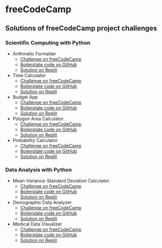 # freeCodeCamp

## Solutions of freeCodeCamp project challenges

### Scientific Computing with Python

- Arithmetic Formatter
  - [Challenge on freeCodeCamp](https://www.freecodecamp.org/learn/scientific-computing-with-python/scientific-computing-with-python-projects/arithmetic-formatter)
  - [Boilerplate code on GitHub](https://github.com/freeCodeCamp/boilerplate-arithmetic-formatter)
  - [Solution on Replit](https://replit.com/@iliyabu/arithmetic-formatter)
- Time Calculator
  - [Challenge on freeCodeCamp](https://www.freecodecamp.org/learn/scientific-computing-with-python/scientific-computing-with-python-projects/time-calculator)
  - [Boilerplate code on GitHub](https://github.com/freeCodeCamp/boilerplate-time-calculator)
  - [Solution on Replit](https://replit.com/@iliyabu/time-calculator)
- Budget App
  - [Challenge on freeCodeCamp](https://www.freecodecamp.org/learn/scientific-computing-with-python/scientific-computing-with-python-projects/budget-app)
  - [Boilerplate code on GitHub](https://github.com/freeCodeCamp/boilerplate-budget-app)
  - [Solution on Replit](https://replit.com/@iliyabu/budget-app)
- Polygon Area Calculator
  - [Challenge on freeCodeCamp](https://www.freecodecamp.org/learn/scientific-computing-with-python/scientific-computing-with-python-projects/polygon-area-calculator)
  - [Boilerplate code on GitHub](https://github.com/freeCodeCamp/boilerplate-polygon-area-calculator)
  - [Solution on Replit](https://replit.com/@iliyabu/polygon-area-calculator)
- Probability Calculator
  - [Challenge on freeCodeCamp](https://www.freecodecamp.org/learn/scientific-computing-with-python/scientific-computing-with-python-projects/probability-calculator)
  - [Boilerplate code on GitHub](https://github.com/freeCodeCamp/boilerplate-probability-calculator)
  - [Solution on Replit](https://replit.com/@iliyabu/probability-calculator)

### Data Analysis with Python

- Mean-Variance-Standard Deviation Calculator
  - [Challenge on freeCodeCamp](https://www.freecodecamp.org/learn/data-analysis-with-python/data-analysis-with-python-projects/mean-variance-standard-deviation-calculator)
  - [Boilerplate code on GitHub](https://github.com/freeCodeCamp/boilerplate-mean-variance-standard-deviation-calculator)
  - [Solution on Replit](https://replit.com/@iliyabu/mean-variance-standard-deviation-calculator)
- Demographic Data Analyzer
  - [Challenge on freeCodeCamp](https://www.freecodecamp.org/learn/data-analysis-with-python/data-analysis-with-python-projects/demographic-data-analyzer)
  - [Boilerplate code on GitHub](https://github.com/freeCodeCamp/boilerplate-demographic-data-analyzer)
  - [Solution on Replit](https://replit.com/@iliyabu/demographic-data-analyzer)
- Medical Data Visualizer
  - [Challenge on freeCodeCamp](https://www.freecodecamp.org/learn/data-analysis-with-python/data-analysis-with-python-projects/medical-data-visualizer)
  - [Boilerplate code on GitHub](https://github.com/freeCodeCamp/boilerplate-medical-data-visualizer)
  - [Solution on Replit](https://replit.com/@iliyabu/medical-data-visualizer)
